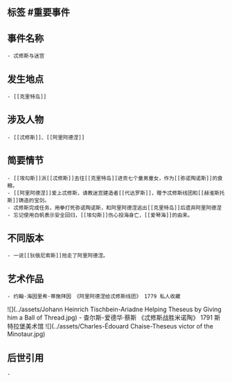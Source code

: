 ## 标签  #重要事件
## 事件名称
	- 忒修斯与迷宫
## 发生地点
	- [[克里特岛]]
## 涉及人物
	- [[忒修斯]]、[[阿里阿德涅]]
## 简要情节
	- [[埃勾斯]]派[[忒修斯]]去往[[克里特岛]]进贡七个童男童女，作为[[弥诺陶诺斯]]的食粮。
	- [[阿里阿德涅]]爱上忒修斯，请教迷宫建造者[[代达罗斯]]，赠予忒修斯线团和[[赫淮斯托斯]]铸造的宝剑。
	- 忒修斯完成任务，用拳打死弥诺陶诺斯，和阿里阿德涅逃出[[克里特岛]]后遗弃阿里阿德涅
	- 忘记使用白帆表示安全回归，[[埃勾斯]]伤心投海身亡，[[爱琴海]]的由来。
## 不同版本
	- 一说[[狄俄尼索斯]]抢走了阿里阿德涅。
## 艺术作品
	- 约翰·海因里希·蒂施拜因 《阿里阿德涅给忒修斯线团》 1779 私人收藏
 ![](../assets/Johann Heinrich Tischbein-Ariadne Helping Theseus by Giving him a Ball of Thread.jpg)
	- 查尔斯-爱德华·蔡斯 《忒修斯战胜米诺陶》 1791 斯特拉堡美术馆
 ![](../assets/Charles-Édouard Chaise-Theseus victor of the Minotaur.jpg)
## 后世引用
	-
